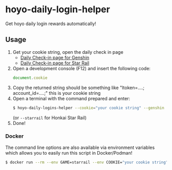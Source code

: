 # hoyo-daily-login-helper

Get hoyo daily login rewards automatically!

## Usage

1. Get your cookie string, open the daily check in page
   * [Daily Check-in page for Genshin](https://act.hoyolab.com/ys/event/signin-sea-v3/index.html?act_id=e202102251931481)
   * [Daily Check-in page for Star Rail](https://act.hoyolab.com/bbs/event/signin/hkrpg/index.html?act_id=e202303301540311)
2. Open a development console (F12) and insert the following code:
    ```javascript
    document.cookie
    ```
3. Copy the returned string should be something like "ltoken=....; account_id=....;" this is your cookie string
4. Open a terminal with the command prepared and enter:
    ```bash
    $ hoyo-daily-logins-helper --cookie="your cookie string" --genshin
    ```
   (or ``--starrail`` for Honkai Star Rail)
5. Done!

### Docker

The command line options are also available via environment variables which
allows you to easily run this script in Docker/Podman!

```bash
$ docker run --rm --env GAME=starrail --env COOKIE="your cookie string" ghcr.io/atomicptr/hoyo-daily-logins-helper
```
